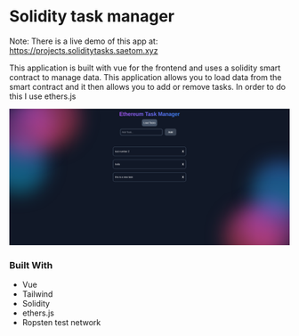 # Solidity task manager
Note: There is a live demo of this app at: https://projects.soliditytasks.saetom.xyz

This application is built with vue for the frontend and uses a solidity smart contract to manage data. This application allows you to load data from the smart contract and it then allows you to add or remove tasks. In order to do this I use ethers.js

![](./ethereumtask.png)

### Built With
- Vue
- Tailwind
- Solidity
- ethers.js
- Ropsten test network


